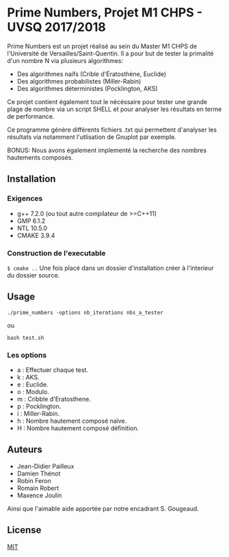 # Prime Numbers, Projet M1 CHPS - UVSQ 2017/2018

Prime Numbers est un projet réalisé au sein du Master M1 CHPS de l'Université de Versailles/Saint-Quentin.
Il a pour but de tester la primalité d'un nombre N via plusieurs algorithmes:
* Des algorithmes naifs (Crible d'Ératosthène, Euclide)
* Des algorithmes probabilistes (Miller-Rabin)
* Des algorithmes déterministes (Pocklington, AKS)

Ce projet contient également tout le nécéssaire pour tester une grande plage de nombre via un script SHELL et pour analyser les résultats en terme de performance.

Ce programme génère différents fichiers .txt qui permettent d'analyser les résultats via notamment l'utlisation de Gnuplot par exemple.

BONUS:
Nous avons également implementé la recherche des nombres hautements composés.

## Installation

### Exigences
* g++ 7.2.0 (ou tout autre compilateur de >=C++11)
* GMP 6.1.2
* NTL 10.5.0
* CMAKE 3.9.4

### Construction de l'executable
`$ cmake ..`
Une fois placé dans un dossier d'installation créer à l'interieur du dossier source.

## Usage

`./prime_numbers -options nb_iterations nbs_a_tester`

ou

`bash test.sh`

### Les options
* a : Effectuer chaque test.
* k : AKS.
* e : Euclide.
* o : Modulo.
* m : Cribble d'Eratosthene.
* p : Pocklington.
* i : Miller-Rabin.
* h : Nombre hautement composé naïve.
* H : Nombre hautement composé définition.

## Auteurs
* Jean-Didier Pailleux
* Damien Thénot
* Robin Feron
* Romain Robert
* Maxence Joulin

Ainsi que l'aimable aide apportée par notre encadrant S. Gougeaud.

## License
[MIT](https://choosealicense.com/licenses/mit/)
